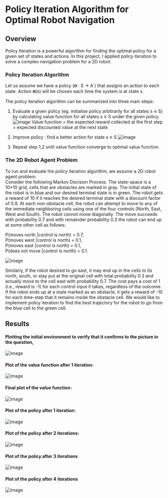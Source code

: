 # Policy Iteration Algorithm for Optimal Robot Navigation
## Overview
Policy Iteration is a powerful algorithm for finding the optimal policy for a given set of states and actions. In this project, I applied policy iteration to solve a complex navigation problem for a 2D robot.

### Policy Iteration Algorithm

Let us assume we have a policy (𝝅 : S → A ) that assigns an action to each state. Action 𝝅(s) will be chosen each time the system is at state s.

The policy iteration algorithm can be summarized into three main steps:
1. Evaluate a given policy (eg. initialise policy arbitrarily for all states s ∊ S) by calculating value function for all states s ∊ S under the given policy.
![image](https://user-images.githubusercontent.com/38180831/205469967-74405822-ccdb-45f1-8843-114d6fbb6ed7.png)
Value function = the expected reward collected at the first step + expected discounted value at the next state

2. Improve policy : find a better action for state s ∊ S
![image](https://user-images.githubusercontent.com/38180831/205469978-26a53536-9efa-4c80-aed7-0f7cd46ce713.png)

3. Repeat step 1,2 until value function converge to optimal value function

### The 2D Robot Agent Problem

To run and evaluate the policy iteration algorithm, we assume a 2D robot agent problem.\
Consider the following Markov Decision Process. The state-space is a 10×10 grid, cells that are obstacles are marked in gray. The initial state of the robot is in blue and our desired terminal state is in green. The robot gets a reward of 10 if it reaches the desired terminal state with a discount factor of 0.9. At each non-obstacle cell, the robot can attempt to move to any of the immediate neighboring cells using one of the four controls (North, East, West and South). The robot cannot move diagonally. The move succeeds with probability 0.7 and with remainder probability 0.3 the robot can end up at some other cell as follows:

P(moves north |control is north) = 0.7,\
P(moves west |control is north) = 0.1,\
P(moves east |control is north) = 0.1,\
P(does not move |control is north) = 0.1.

![image](https://user-images.githubusercontent.com/38180831/205470046-f48aa714-dcd1-4945-bb87-4f40206ae433.png)

Similarly, if the robot desired to go east, it may end up in the cells to its north, south, or stay put at the original cell with total probability 0.3 and actually move to the cell east with probability 0.7. The cost pays a cost of 1 (i.e., reward is -1) for each control input it takes, regardless of the outcome. If the robot ends up at a state marked as an obstacle, it gets a reward of -10 for each time-step that it remains inside the obstacle cell. We would like to implement policy iteration to find the best trajectory for the robot to go from the blue cell to the green cell.

## Results

#### Plotting the initial environment to verify that it confirms to the picture in the question,
![image](https://user-images.githubusercontent.com/38180831/205470113-67a7f94e-b127-4ede-a1d0-ac6a57821088.png)

#### Plot of the value function after 1 iteration:
![image](https://user-images.githubusercontent.com/38180831/205470128-b53a3df2-d4b7-4a47-98cf-9f79ccb8876b.png)

#### Final plot of the value function:
![image](https://user-images.githubusercontent.com/38180831/205470140-49d34993-85db-46b2-9828-37755c229450.png)

#### Plot of the policy after 1 iteration:
![image](https://user-images.githubusercontent.com/38180831/205470153-2ac7cfb1-8693-47c7-8c10-029c51ddcdcc.png)

#### Plot of the policy after 2 iterations:
![image](https://user-images.githubusercontent.com/38180831/205470174-3b24b34f-a44e-486f-b2a1-0af19899e579.png)

#### Plot of the policy after 3 iterations
![image](https://user-images.githubusercontent.com/38180831/205470189-3f3b0270-8537-4827-a1cf-ae87266f4144.png)

#### Plot of the policy after 4 iterations
![image](https://user-images.githubusercontent.com/38180831/205470196-baa21dca-1c77-4fe6-8671-4264b15fd4c0.png)
